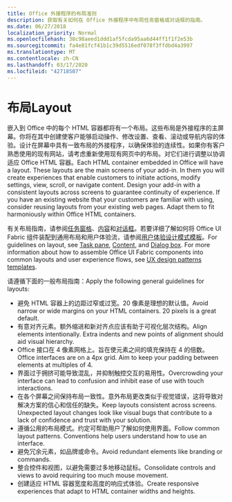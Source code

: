 ```yaml
---
title: Office 外接程序的布局准则
description: 获取有关如何在 Office 外接程序中布局任务窗格或对话框的指南。
ms.date: 06/27/2018
localization_priority: Normal
ms.openlocfilehash: 38c98aeed1ddd1af5fcda95aa6d44ff1f1f2e53b
ms.sourcegitcommit: fa4e81fcf41b1c39d5516edf078f3ffdbd4a3997
ms.translationtype: MT
ms.contentlocale: zh-CN
ms.lasthandoff: 03/17/2020
ms.locfileid: "42718507"
---
```

# <a name="layout"></a><span data-ttu-id="d3b13-103">布局</span><span class="sxs-lookup"><span data-stu-id="d3b13-103">Layout</span></span>
<span data-ttu-id="d3b13-p101">嵌入到 Office 中的每个 HTML 容器都将有一个布局。这些布局是外接程序的主屏幕。你将在其中创建使客户能够启动操作、修改设置、查看、滚动或导航内容的体验。设计在屏幕中具有一致布局的外接程序，以确保体验的连续性。如果你有客户熟悉使用的现有网站，请考虑重新使用现有网页中的布局。对它们进行调整以协调适应 Office HTML 容器。</span><span class="sxs-lookup"><span data-stu-id="d3b13-p101">Each HTML container embedded in Office will have a layout. These layouts are the main screens of your add-in. In them you will create experiences that enable customers to initiate actions, modify settings, view, scroll, or navigate content. Design your add-in with a consistent layouts across screens to guarantee continuity of experience. If you have an existing website that your customers are familiar with using, consider reusing layouts from your existing web pages. Adapt them to fit harmoniously within Office HTML containers.</span></span>

<span data-ttu-id="d3b13-p102">有关布局指南，请参阅[任务窗格](task-pane-add-ins.md)、[内容](content-add-ins.md)和[对话框](dialog-boxes.md)。若要详细了解如何将 Office UI Fabric 组件装配到通用布局和用户体验流，请参阅[用户体验设计模式模板](ux-design-pattern-templates.md)。</span><span class="sxs-lookup"><span data-stu-id="d3b13-p102">For guidelines on layout, see [Task pane](task-pane-add-ins.md), [Content](content-add-ins.md), and [Dialog box](dialog-boxes.md). For more information about how to assemble Office UI Fabric components into common layouts and user experience flows, see [UX design patterns templates](ux-design-pattern-templates.md).</span></span>

<span data-ttu-id="d3b13-112">请遵循下面的一般布局指南：</span><span class="sxs-lookup"><span data-stu-id="d3b13-112">Apply the following general guidelines for layouts:</span></span>

*   <span data-ttu-id="d3b13-p103">避免 HTML 容器上的边距过窄或过宽。20 像素是理想的默认值。</span><span class="sxs-lookup"><span data-stu-id="d3b13-p103">Avoid narrow or wide margins on your HTML containers. 20 pixels is a great default.</span></span>
*   <span data-ttu-id="d3b13-p104">有意对齐元素。额外缩进和新对齐点应该有助于可视化层次结构。</span><span class="sxs-lookup"><span data-stu-id="d3b13-p104">Align elements intentionally. Extra indents and new points of alignment should aid visual hierarchy.</span></span>
*   <span data-ttu-id="d3b13-p105">Office 接口在 4 像素网格上。旨在使元素之间的填充保持在 4 的倍数。</span><span class="sxs-lookup"><span data-stu-id="d3b13-p105">Office interfaces are on a 4px grid. Aim to keep your padding between elements at multiples of 4.</span></span>
*   <span data-ttu-id="d3b13-119">界面过于拥挤可能导致混乱，并抑制触控交互的易用性。</span><span class="sxs-lookup"><span data-stu-id="d3b13-119">Overcrowding your interface can lead to confusion and inhibit ease of use with touch interactions.</span></span>
*   <span data-ttu-id="d3b13-p106">在各个屏幕之间保持布局一致性。意外布局更改类似于视觉错误，这将导致对解决方案的信心和信任的缺失。</span><span class="sxs-lookup"><span data-stu-id="d3b13-p106">Keep layouts consistent across screens. Unexpected layout changes look like visual bugs that contribute to a lack of confidence and trust with your solution.</span></span>
*   <span data-ttu-id="d3b13-p107">遵循公用的布局模式。约定可帮助用户了解如何使用界面。</span><span class="sxs-lookup"><span data-stu-id="d3b13-p107">Follow common layout patterns. Conventions help users understand how to use an interface.</span></span>
*   <span data-ttu-id="d3b13-124">避免冗余元素，如品牌或命令。</span><span class="sxs-lookup"><span data-stu-id="d3b13-124">Avoid redundant elements like branding or commands.</span></span>
*   <span data-ttu-id="d3b13-125">整合控件和视图，以避免需要过多地移动鼠标。</span><span class="sxs-lookup"><span data-stu-id="d3b13-125">Consolidate controls and views to avoid requiring too much mouse movement.</span></span>
*   <span data-ttu-id="d3b13-126">创建适应 HTML 容器宽度和高度的响应式体验。</span><span class="sxs-lookup"><span data-stu-id="d3b13-126">Create responsive experiences that adapt to HTML container widths and heights.</span></span>
